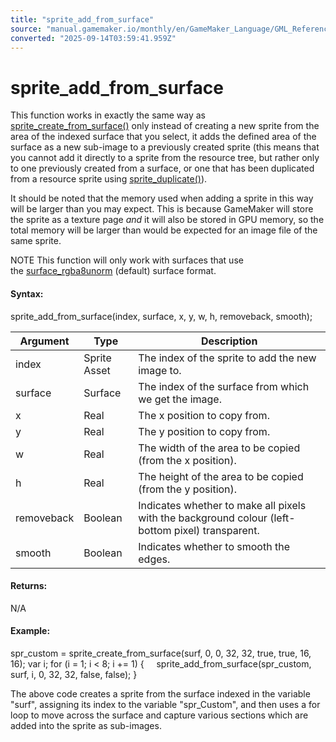 ```yaml
---
title: "sprite_add_from_surface"
source: "manual.gamemaker.io/monthly/en/GameMaker_Language/GML_Reference/Asset_Management/Sprites/Sprite_Manipulation/sprite_add_from_surface.htm"
converted: "2025-09-14T03:59:41.959Z"
---
```


# sprite\_add\_from\_surface

This function works in exactly the same way as [sprite\_create\_from\_surface()](sprite_create_from_surface.md) only instead of creating a new sprite from the area of the indexed surface that you select, it adds the defined area of the surface as a new sub-image to a previously created sprite (this means that you cannot add it directly to a sprite from the resource tree, but rather only to one previously created from a surface, or one that has been duplicated from a resource sprite using [sprite\_duplicate()](sprite_duplicate.md)).

It should be noted that the memory used when adding a sprite in this way will be larger than you may expect. This is because GameMaker will store the sprite as a texture page _and_ it will also be stored in GPU memory, so the total memory will be larger than would be expected for an image file of the same sprite.

NOTE This function will only work with surfaces that use the [surface\_rgba8unorm](../../../Drawing/Surfaces/surface_create.md) (default) surface format.

#### Syntax:

sprite\_add\_from\_surface(index, surface, x, y, w, h, removeback, smooth);

| Argument | Type | Description |
| --- | --- | --- |
| index | Sprite Asset | The index of the sprite to add the new image to. |
| surface | Surface | The index of the surface from which we get the image. |
| x | Real | The x position to copy from. |
| y | Real | The y position to copy from. |
| w | Real | The width of the area to be copied (from the x position). |
| h | Real | The height of the area to be copied (from the y position). |
| removeback | Boolean | Indicates whether to make all pixels with the background colour (left-bottom pixel) transparent. |
| smooth | Boolean | Indicates whether to smooth the edges. |

#### Returns:

N/A

#### Example:

spr\_custom = sprite\_create\_from\_surface(surf, 0, 0, 32, 32, true, true, 16, 16);
var i;
for (i = 1; i < 8; i += 1)
{
    sprite\_add\_from\_surface(spr\_custom, surf, i, 0, 32, 32, false, false);
}

The above code creates a sprite from the surface indexed in the variable "surf", assigning its index to the variable "spr\_Custom", and then uses a for loop to move across the surface and capture various sections which are added into the sprite as sub-images.